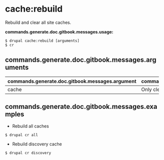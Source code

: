# cache:rebuild
Rebuild and clear all site caches.

**commands.generate.doc.gitbook.messages.usage:**
```
$ drupal cache:rebuild [arguments]
$ cr  
```

## commands.generate.doc.gitbook.messages.arguments
commands.generate.doc.gitbook.messages.argument | commands.generate.doc.gitbook.messages.details
---------|-------------
cache | Only clear a specific cache.

## commands.generate.doc.gitbook.messages.examples
* Rebuild all caches
```
$ drupal cr all
```
* Rebuild discovery cache
```
$ drupal cr discovery
```
